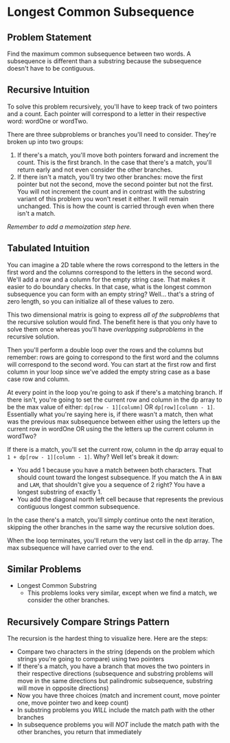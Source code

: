 # Longest Common Subsequence

## Problem Statement

Find the maximum common subsequence between two words. A subsequence is different than a substring because the subsequence doesn't have to be contiguous.

## Recursive Intuition

To solve this problem recursively, you'll have to keep track of two pointers and a count. Each pointer will correspond to a letter in their respective word: wordOne or wordTwo.

There are three subproblems or branches you'll need to consider. They're broken up into two groups:

1. If there's a match, you'll move both pointers forward and increment the count. This is the first branch. In the case that there's a match, you'll return early and not even consider the other branches.
2. If there isn't a match, you'll try two other branches: move the first pointer but not the second, move the second pointer but not the first. You will not increment the count and in contrast with the substring variant of this problem you won't reset it either. It will remain unchanged. This is how the count is carried through even when there isn't a match.

*Remember to add a memoization step here.*

## Tabulated Intuition

You can imagine a 2D table where the rows correspond to the letters in the first word and the columns correspond to the letters in the second word. We'll add a row and a column for the empty string case. That makes it easier to do boundary checks. In that case, what is the longest common subsequence you can form with an empty string? Well... that's a string of zero length, so you can initialize all of these values to zero.

This two dimensional matrix is going to express *all of the subproblems* that the recursive solution would find. The benefit here is that you only have to solve them once whereas you'll have *overlapping subproblems* in the recursive solution.

Then you'll perform a double loop over the rows and the columns but remember: rows are going to correspond to the first word and the columns will correspond to the second word. You can start at the first row and first column in your loop since we've added the empty string case as a base case row and column.

At every point in the loop you're going to ask if there's a matching branch. If there isn't, you're going to set the current row and column in the dp array to be the max value of either: `dp[row - 1][column]` OR `dp[row][column - 1]`. Essentially what you're saying here is, if there wasn't a match, then what was the previous max subsequence between either using the letters up the current row in wordOne OR using the the letters up the current column in wordTwo?

If there is a match, you'll set the current row, column in the dp array equal to `1 + dp[row - 1][column - 1]`. Why? Well let's break it down:

- You add 1 because you have a match between both characters. That should count toward the longest subsequence. If you match the A in `BAN` and `LAM`, that shouldn't give you a sequence of 2 right? You have a longest substring of exactly 1.
- You add the diagonal north left cell because that represents the previous contiguous longest common subsequence.

In the case there's a match, you'll simply continue onto the next iteration, skipping the other branches in the same way the recursive solution does.

When the loop terminates, you'll return the very last cell in the dp array. The max subsequence will have carried over to the end.

## Similar Problems

- Longest Common Substring
    - This problems looks very similar, except when we find a match, we consider the other branches.

## Recursively Compare Strings Pattern

The recursion is the hardest thing to visualize here. Here are the steps:

- Compare two characters in the string (depends on the problem which strings you're going to compare) using two pointers
- If there's a match, you have a branch that moves the two pointers in their respective directions (subsequence and substring problems will move in the same directions but palindromic subsequence, substring will move in opposite directions)
- Now you have three choices (match and increment count, move pointer one, move pointer two and keep count)
- In substring problems you *WILL* include the match path with the other branches
- In subsequence problems you will *NOT* include the match path with the other branches, you return that immediately
